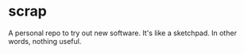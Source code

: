 scrap
========

A personal repo to try out new software. It's like a sketchpad. In other words, nothing useful.

